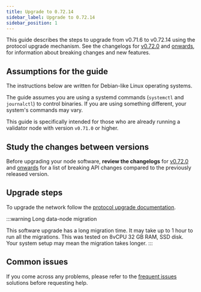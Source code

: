 ```yaml
---
title: Upgrade to 0.72.14
sidebar_label: Upgrade to 0.72.14
sidebar_position: 1
---
```


This guide describes the steps to upgrade from v0.71.6 to v0.72.14 using the protocol upgrade mechanism. See the changelogs for [v0.72.0](https://github.com/vegaprotocol/vega/releases/tag/v0.72.0) and [onwards](https://github.com/vegaprotocol/vega/releases/), for information about breaking changes and new features.

## Assumptions for the guide
The instructions below are written for Debian-like Linux operating systems.

The guide assumes you are using a systemd commands (`systemctl` and `journalctl`) to control binaries. If you are using something different, your system's commands may vary.

This guide is specifically intended for those who are already running a validator node with version `v0.71.0` or higher.

## Study the changes between versions
Before upgrading your node software, **review the changelogs** for [v0.72.0](https://github.com/vegaprotocol/vega/releases/tag/v0.72.0) and [onwards](https://github.com/vegaprotocol/vega/releases/) for a list of breaking API changes compared to the previously released version.

## Upgrade steps
To upgrade the network follow the [protocol upgrade documentation](../how-to/upgrade-network.md).

:::warning Long data-node migration

This software upgrade has a long migration time. It may take up to 1 hour to run all the migrations. This was tested on 8vCPU 32 GB RAM, SSD disk. Your system setup may mean the migration takes longer.
:::

## Common issues
If you come across any problems, please refer to the [frequent issues](../how-to/solve-frequent-issues.md) solutions before requesting help.